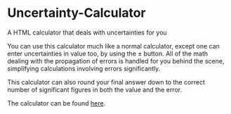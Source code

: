 Uncertainty-Calculator
======================

A HTML calculator that deals with uncertainties for you

You can use this calculator much like a normal calculator, except one can enter uncertainties in value too, by using the &plusmn; button. All of the math dealing with the propagation of errors is handled for you behind the scene, simplifying calculations involving errors significantly.

This calculator can also round your final answer down to the correct number of significant figures in both the value and the error.

The calculator can be found [here](http://ollyfg.github.io/Uncertainty-Calculator "Uncertainty Calculator").
